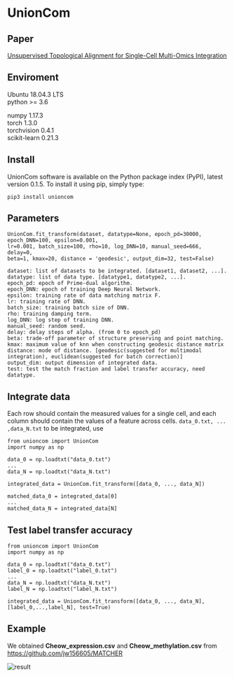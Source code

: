 # UnionCom

## Paper
[Unsupervised Topological Alignment for Single-Cell Multi-Omics Integration](https://www.biorxiv.org/content/10.1101/2020.02.02.931394v1)

## Enviroment
Ubuntu 18.04.3 LTS  
python >= 3.6

numpy 1.17.3  
torch 1.3.0  
torchvision 0.4.1  
scikit-learn 0.21.3  

## Install
UnionCom software is available on the Python package index (PyPI), latest version 0.1.5. To install it using pip, simply type:
```
pip3 install unioncom
```


## Parameters
```
UnionCom.fit_transform(dataset, datatype=None, epoch_pd=30000, epoch_DNN=100, epsilon=0.001, 
lr=0.001, batch_size=100, rho=10, log_DNN=10, manual_seed=666, delay=0, 
beta=1, kmax=20, distance = 'geodesic', output_dim=32, test=False)
```
```
dataset: list of datasets to be integrated. [dataset1, dataset2, ...].
datatype: list of data type. [datatype1, datatype2, ...].
epoch_pd: epoch of Prime-dual algorithm.
epoch_DNN: epoch of training Deep Neural Network.
epsilon: training rate of data matching matrix F.
lr: training rate of DNN.
batch_size: training batch size of DNN.
rho: training damping term.
log_DNN: log step of training DNN.
manual_seed: random seed.
delay: delay steps of alpha. (from 0 to epoch_pd)
beta: trade-off parameter of structure preserving and point matching.
kmax: maximum value of knn when constructing geodesic distance matrix
distance: mode of distance. [geodesic(suggested for multimodal integration), euclidean(suggested for batch correction)]
output_dim: output dimension of integrated data.
test: test the match fraction and label transfer accuracy, need datatype.
```

## Integrate data
Each row should contain the measured values for a single cell, and each column should contain the values of a feature across cells.
```data_0.txt, ... ,data_N.txt``` to be integrated, use
```
from unioncom import UnionCom
import numpy as np

data_0 = np.loadtxt("data_0.txt")
...
data_N = np.loadtxt("data_N.txt")

integrated_data = UnionCom.fit_transform([data_0, ..., data_N])

matched_data_0 = integrated_data[0]
...
matched_data_N = integrated_data[N]
```

## Test label transfer accuracy
```
from unioncom import UnionCom
import numpy as np

data_0 = np.loadtxt("data_0.txt")
label_0 = np.loadtxt("label_0.txt")
...
data_N = np.loadtxt("data_N.txt")
label_N = np.loadtxt("label_N.txt")

integrated_data = UnionCom.fit_transform([data_0, ..., data_N], [label_0,...,label_N], test=True)
```

## Example
We obtained **Cheow_expression.csv** and **Cheow_methylation.csv** from https://github.com/jw156605/MATCHER

![result](https://github.com/caokai1073/UnionCom/blob/master/result.jpg)








